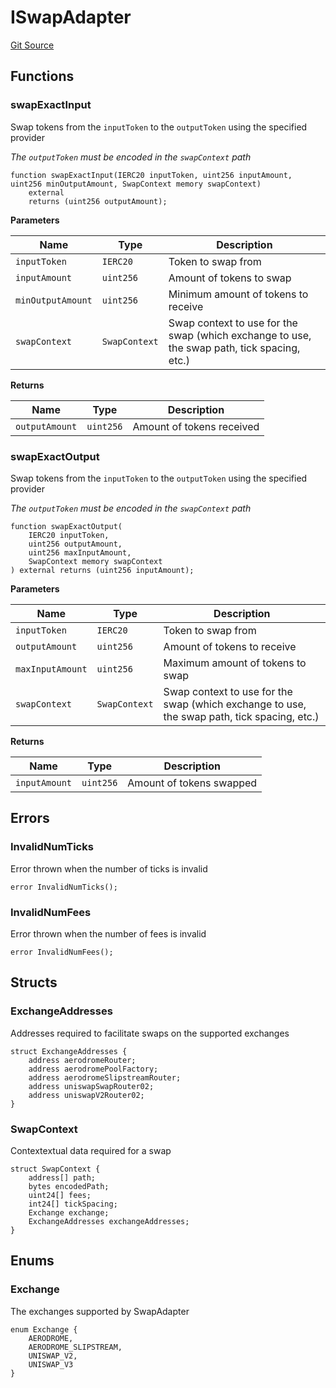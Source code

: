 # ISwapAdapter
[Git Source](https://github.com/seamless-protocol/ilm-v2/blob/e2065c10183acb51865104847d299ff5ad4684d2/src/interfaces/periphery/ISwapAdapter.sol)


## Functions
### swapExactInput

Swap tokens from the `inputToken` to the `outputToken` using the specified provider

*The `outputToken` must be encoded in the `swapContext` path*


```solidity
function swapExactInput(IERC20 inputToken, uint256 inputAmount, uint256 minOutputAmount, SwapContext memory swapContext)
    external
    returns (uint256 outputAmount);
```
**Parameters**

|Name|Type|Description|
|----|----|-----------|
|`inputToken`|`IERC20`|Token to swap from|
|`inputAmount`|`uint256`|Amount of tokens to swap|
|`minOutputAmount`|`uint256`|Minimum amount of tokens to receive|
|`swapContext`|`SwapContext`|Swap context to use for the swap (which exchange to use, the swap path, tick spacing, etc.)|

**Returns**

|Name|Type|Description|
|----|----|-----------|
|`outputAmount`|`uint256`|Amount of tokens received|


### swapExactOutput

Swap tokens from the `inputToken` to the `outputToken` using the specified provider

*The `outputToken` must be encoded in the `swapContext` path*


```solidity
function swapExactOutput(
    IERC20 inputToken,
    uint256 outputAmount,
    uint256 maxInputAmount,
    SwapContext memory swapContext
) external returns (uint256 inputAmount);
```
**Parameters**

|Name|Type|Description|
|----|----|-----------|
|`inputToken`|`IERC20`|Token to swap from|
|`outputAmount`|`uint256`|Amount of tokens to receive|
|`maxInputAmount`|`uint256`|Maximum amount of tokens to swap|
|`swapContext`|`SwapContext`|Swap context to use for the swap (which exchange to use, the swap path, tick spacing, etc.)|

**Returns**

|Name|Type|Description|
|----|----|-----------|
|`inputAmount`|`uint256`|Amount of tokens swapped|


## Errors
### InvalidNumTicks
Error thrown when the number of ticks is invalid


```solidity
error InvalidNumTicks();
```

### InvalidNumFees
Error thrown when the number of fees is invalid


```solidity
error InvalidNumFees();
```

## Structs
### ExchangeAddresses
Addresses required to facilitate swaps on the supported exchanges


```solidity
struct ExchangeAddresses {
    address aerodromeRouter;
    address aerodromePoolFactory;
    address aerodromeSlipstreamRouter;
    address uniswapSwapRouter02;
    address uniswapV2Router02;
}
```

### SwapContext
Contextextual data required for a swap


```solidity
struct SwapContext {
    address[] path;
    bytes encodedPath;
    uint24[] fees;
    int24[] tickSpacing;
    Exchange exchange;
    ExchangeAddresses exchangeAddresses;
}
```

## Enums
### Exchange
The exchanges supported by SwapAdapter


```solidity
enum Exchange {
    AERODROME,
    AERODROME_SLIPSTREAM,
    UNISWAP_V2,
    UNISWAP_V3
}
```

